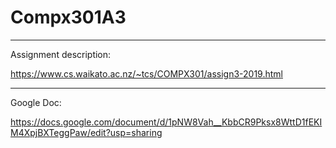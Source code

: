 # Compx301A3
_______
Assignment description:

https://www.cs.waikato.ac.nz/~tcs/COMPX301/assign3-2019.html
_______

Google Doc:

https://docs.google.com/document/d/1pNW8Vah__KbbCR9Pksx8WttD1fEKIM4XpjBXTeggPaw/edit?usp=sharing
